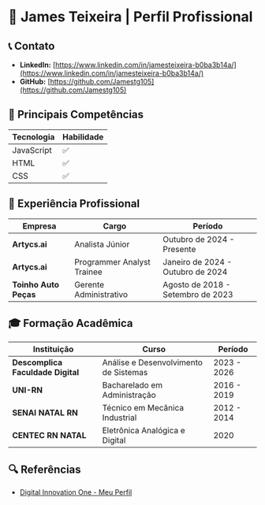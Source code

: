 # 📌 James Teixeira | Perfil Profissional

## 📞 Contato
- **LinkedIn:** [https://www.linkedin.com/in/jamesteixeira-b0ba3b14a/](https://www.linkedin.com/in/jamesteixeira-b0ba3b14a/)  
- **GitHub:** [https://github.com/Jamestg105](https://github.com/Jamestg105)  

## 🚀 Principais Competências
| Tecnologia | Habilidade |
|------------|------------|
| JavaScript | ✅ |
| HTML | ✅ |
| CSS | ✅ |

## 💼 Experiência Profissional
| Empresa | Cargo | Período |
|---------|-------|---------|
| **Artycs.ai** | Analista Júnior | Outubro de 2024 - Presente |
| **Artycs.ai** | Programmer Analyst Trainee | Janeiro de 2024 - Outubro de 2024 |
| **Toinho Auto Peças** | Gerente Administrativo | Agosto de 2018 - Setembro de 2023 |

## 🎓 Formação Acadêmica
| Instituição | Curso | Período |
|------------|--------|---------|
| **Descomplica Faculdade Digital** | Análise e Desenvolvimento de Sistemas | 2023 - 2026 |
| **UNI-RN** | Bacharelado em Administração | 2016 - 2019 |
| **SENAI NATAL RN** | Técnico em Mecânica Industrial | 2012 - 2014 |
| **CENTEC RN NATAL** | Eletrônica Analógica e Digital | 2020 |

## 🔍 Referências
- [Digital Innovation One - Meu Perfil](https://www.dio.me/users/jamesteixeira12)
